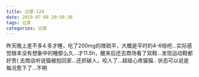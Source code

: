 ```yaml
---
title: 记录-124
date: 2019-07-08 20:50:30
tags: 记录
categories: 记录
---
```

昨天晚上差不多4.多才睡，吃了200mg的喹硫平，大概是平时的4-6倍吧...实际感觉根本没有想象中的睡那么久...才11.5h，醒来后还去商场看了双鞋...发现运动鞋都好贵(
去商店听说猫被抱回家...还抓破人，咬人了...超级心疼猫猫..
状态可以说是每况愈下了...不明